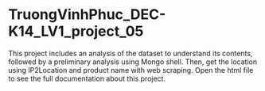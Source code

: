 # TruongVinhPhuc_DEC-K14_LV1_project_05
This project includes an analysis of the dataset to understand its contents, followed by a preliminary analysis using Mongo shell. Then, get the location using IP2Location and product name with web scraping.
Open the html file to see the full documentation about this project.
